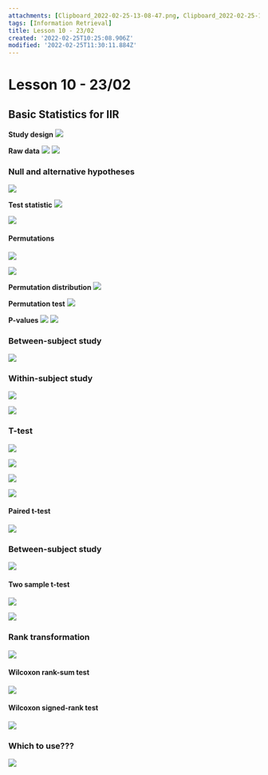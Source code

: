 ```yaml
---
attachments: [Clipboard_2022-02-25-13-08-47.png, Clipboard_2022-02-25-13-09-02.png, Clipboard_2022-02-25-13-09-08.png, Clipboard_2022-02-25-13-09-34.png, Clipboard_2022-02-25-13-09-49.png, Clipboard_2022-02-25-13-10-00.png, Clipboard_2022-02-25-13-25-05.png, Clipboard_2022-02-25-13-25-13.png, Clipboard_2022-02-25-13-25-30.png, Clipboard_2022-02-25-13-25-51.png, Clipboard_2022-02-25-13-26-12.png, Clipboard_2022-02-25-13-26-19.png, Clipboard_2022-02-25-13-26-44.png, Clipboard_2022-02-25-13-27-07.png, Clipboard_2022-02-25-13-27-15.png, Clipboard_2022-02-25-13-27-34.png, Clipboard_2022-02-25-13-27-41.png, Clipboard_2022-02-25-13-27-49.png, Clipboard_2022-02-25-13-27-56.png, Clipboard_2022-02-25-13-28-07.png, Clipboard_2022-02-25-13-28-27.png, Clipboard_2022-02-25-13-28-41.png, Clipboard_2022-02-25-13-28-52.png, Clipboard_2022-02-25-13-29-14.png, Clipboard_2022-02-25-13-29-45.png, Clipboard_2022-02-25-13-29-53.png, Clipboard_2022-02-25-13-30-08.png]
tags: [Information Retrieval]
title: Lesson 10 - 23/02
created: '2022-02-25T10:25:08.906Z'
modified: '2022-02-25T11:30:11.884Z'
---
```


# Lesson 10 - 23/02

## Basic Statistics for IIR

**Study design**
![](@attachment/Clipboard_2022-02-25-13-08-47.png)

**Raw data**
![](@attachment/Clipboard_2022-02-25-13-09-02.png)
![](@attachment/Clipboard_2022-02-25-13-09-08.png)

### Null and alternative hypotheses

![](@attachment/Clipboard_2022-02-25-13-09-34.png)

**Test statistic**
![](@attachment/Clipboard_2022-02-25-13-09-49.png)

![](@attachment/Clipboard_2022-02-25-13-10-00.png)

#### Permutations

![](@attachment/Clipboard_2022-02-25-13-25-05.png)

![](@attachment/Clipboard_2022-02-25-13-25-13.png)

**Permutation distribution**
![](@attachment/Clipboard_2022-02-25-13-25-30.png)

**Permutation test**
![](@attachment/Clipboard_2022-02-25-13-25-51.png)

**P-values**
![](@attachment/Clipboard_2022-02-25-13-26-12.png)
![](@attachment/Clipboard_2022-02-25-13-26-19.png)

### Between-subject study

![](@attachment/Clipboard_2022-02-25-13-26-44.png)

### Within-subject study

![](@attachment/Clipboard_2022-02-25-13-27-07.png)

![](@attachment/Clipboard_2022-02-25-13-27-15.png)

### T-test

![](@attachment/Clipboard_2022-02-25-13-27-34.png)

![](@attachment/Clipboard_2022-02-25-13-27-41.png)

![](@attachment/Clipboard_2022-02-25-13-27-49.png)

![](@attachment/Clipboard_2022-02-25-13-27-56.png)

#### Paired t-test

![](@attachment/Clipboard_2022-02-25-13-28-07.png)

### Between-subject study

![](@attachment/Clipboard_2022-02-25-13-28-27.png)

#### Two sample t-test

![](@attachment/Clipboard_2022-02-25-13-28-41.png)

![](@attachment/Clipboard_2022-02-25-13-28-52.png)

### Rank transformation

![](@attachment/Clipboard_2022-02-25-13-29-14.png)

#### Wilcoxon rank-sum test

![](@attachment/Clipboard_2022-02-25-13-29-45.png)

#### Wilcoxon signed-rank test

![](@attachment/Clipboard_2022-02-25-13-29-53.png)

### Which to use???

![](@attachment/Clipboard_2022-02-25-13-30-08.png)
